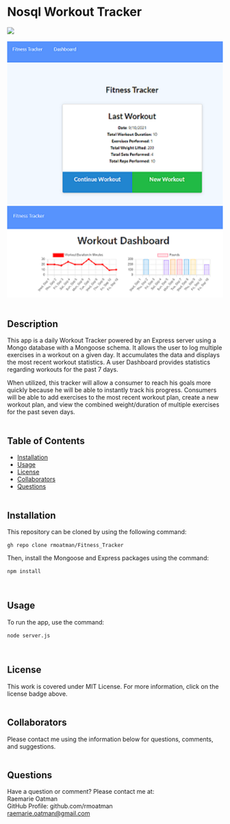 # Nosql Workout Tracker

[<img src="https://img.shields.io/badge/license-MIT-brightgreen?link=https://opensource.org/licenses/MIT">](https://opensource.org/licenses/MIT)

<img src="./assets/screenshot_of_homepage.png  " alt="Screenshot of Workout Tracker Home Page">

<img src="./assets/screenshot_of_dashboard.png  " alt="Screenshot of Workout Tracker Dashboard">
<br><br>

## Description

This app is a daily Workout Tracker powered by an Express server using a Mongo database with a Mongoose schema.  It allows the user to log multiple exercises in a workout on a given day.  It accumulates the data and displays the most recent workout statistics.  A user Dashboard provides statistics regarding workouts for the past 7 days.

When utilized, this tracker will allow a consumer to reach his goals more quickly because he will be able to instantly track his progress.  Consumers will be able to add exercises to the most recent workout plan, create a new workout plan, and view the combined weight/duration of multiple exercises for the past seven days.
<br><br>

## Table of Contents

- [Installation](#installation)
- [Usage](#usage)
- [License](#license)
- [Collaborators](#collaborators)
- [Questions](#questions)
<br><br>

## Installation

This repository can be cloned by using the following command:
~~~
gh repo clone rmoatman/Fitness_Tracker
~~~

Then, install the Mongoose and Express packages using the command:
~~~
npm install
~~~
<br>

## Usage

To run the app, use the command:
~~~
node server.js
~~~
<br>

## License

This work is covered under MIT License.  For more information, click on the license badge above.
<br><br>

## Collaborators

Please contact me using the information below for questions, comments, and suggestions.
<br><br>

## Questions

Have a question or comment?  Please contact me at:<br>
Raemarie Oatman<br>
GitHub Profile: github.com/rmoatman<br>
raemarie.oatman@gmail.com<br>
